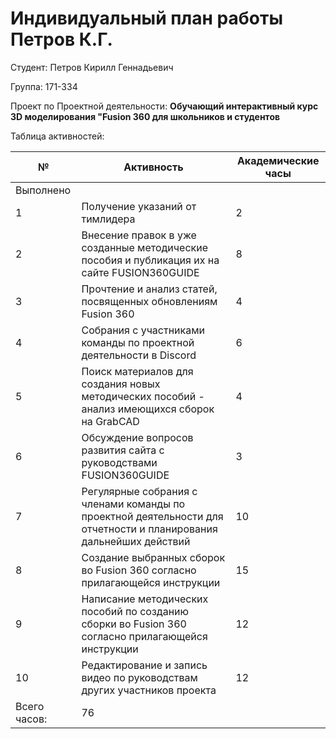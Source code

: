 # **Индивидуальный план работы Петров К.Г.**

Студент: Петров Кирилл Геннадьевич

Группа: 171-334

Проект по Проектной деятельности: **Обучающий интерактивный курс 3D моделирования "Fusion 360 для школьников и студентов**

Таблица активностей:

| № | Активность | Академические часы |
| --- | --- | --- |
| Выполнено |
| 1 | Получение указаний от тимлидера | 2 |
| 2 | Внесение правок в уже созданные методические пособия и публикация их на сайте FUSION360GUIDE | 8 |
| 3 | Прочтение и анализ статей, посвященных обновлениям Fusion 360 | 4 |
| 4 | Собрания с участниками команды по проектной деятельности в Discord | 6 |
| 5 | Поиск материалов для создания новых методических пособий - анализ имеющихся сборок на GrabCAD | 4 |
| 6 | Обсуждение вопросов развития сайта с руководствами FUSION360GUIDE | 3 |
| 7 | Регулярные собрания с членами команды по проектной деятельности для отчетности и планирования дальнейших действий | 10 |
| 8 | Создание выбранных сборок во Fusion 360 согласно прилагающейся инструкции | 15 |
| 9 | Написание методических пособий по созданию сборки во Fusion 360 согласно прилагающейся инструкции | 12 | 
| 10 | Редактирование и запись видео по руководствам других участников проекта | 12 | 
| Всего часов: | 76 |
